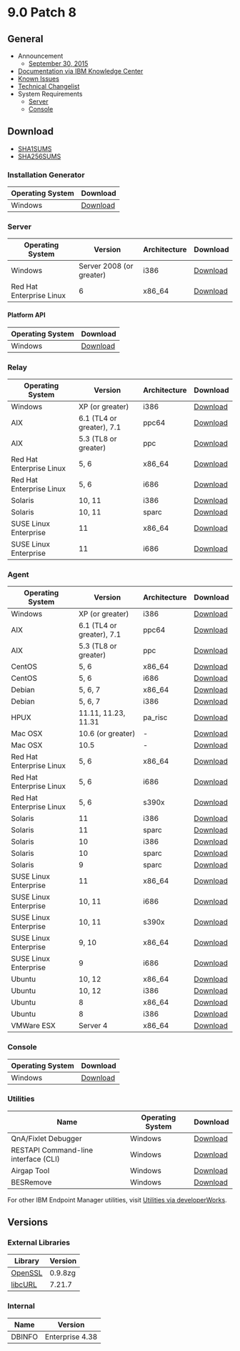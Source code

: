 # 9.0 Patch 8

## General
* Announcement
	* [September 30, 2015](https://bigmail.bigfix.com/pipermail/besadmin-announcements/2015-September/002942.html)
* [Documentation via IBM Knowledge Center](https://www-01.ibm.com/support/knowledgecenter/SS63NW_9.0.0/com.ibm.tivoli.tem.doc_9.0/welcome/IEM90_landing.html)
* [Known Issues](https://www-01.ibm.com/support/docview.wss?uid=swg21628247)
* [Technical Changelist](https://support.bigfix.com/bes/changes/fullchangelist-90.txt)
* System Requirements
	* [Server](https://www-01.ibm.com/support/docview.wss?uid=swg21505691)
	* [Console](https://www-01.ibm.com/support/docview.wss?uid=swg21505693)

## Download
* [SHA1SUMS](SHA1SUMS)
* [SHA256SUMS](SHA256SUMS)

### Installation Generator
| Operating System | Download |
| ---------------- | -------- |
| Windows | [Download](http://software.bigfix.com/download/bes/90/BigFix-BES-9.0.897.0.exe) |

### Server
| Operating System | Version | Architecture | Download |
| ---------------- | ------- | ------------ | -------- |
| Windows | Server 2008 (or greater) | i386 | [Download](http://software.bigfix.com/download/bes/90/BigFix-BES-Server-9.0.897.0.exe) |
| Red Hat Enterprise Linux | 6 | x86_64 | [Download](http://software.bigfix.com/download/bes/90/ServerInstaller_9.0.897.0-rhel.tgz) |

#### Platform API
| Operating System | Download |
| ---------------- | -------- |
| Windows | [Download](http://software.bigfix.com/download/bes/90/BigFix-BES-ServerAPI-9.0.897.0.exe) |

### Relay
| Operating System | Version | Architecture | Download |
| ---------------- | ------- | ------------ | -------- |
| Windows | XP (or greater) | i386 | [Download](http://software.bigfix.com/download/bes/90/BigFix-BES-Relay-9.0.897.0.exe) |
| AIX | 6.1 (TL4 or greater), 7.1 | ppc64 | [Download](http://software.bigfix.com/download/bes/90/BESRelay-9.0.897.0.ppc64_aix61.pkg) |
| AIX | 5.3 (TL8 or greater) | ppc | [Download](http://software.bigfix.com/download/bes/90/BESRelay-9.0.897.0.ppc_aix53.pkg) |
| Red Hat Enterprise Linux | 5, 6 | x86_64 | [Download](http://software.bigfix.com/download/bes/90/BESRelay-9.0.897.0-rhe5.x86_64.rpm) |
| Red Hat Enterprise Linux | 5, 6 | i686 | [Download](http://software.bigfix.com/download/bes/90/BESRelay-9.0.897.0-rhe5.i686.rpm) |
| Solaris | 10, 11 | i386 | [Download](http://software.bigfix.com/download/bes/90/BESRelay-9.0.897.0.x86_sol10.pkg) |
| Solaris | 10, 11 | sparc | [Download](http://software.bigfix.com/download/bes/90/BESRelay-9.0.897.0.sparc_sol10.pkg) |
| SUSE Linux Enterprise | 11 | x86_64 | [Download](http://software.bigfix.com/download/bes/90/BESRelay-9.0.897.0-sle11.x86_64.rpm) |
| SUSE Linux Enterprise | 11 | i686 | [Download](http://software.bigfix.com/download/bes/90/BESRelay-9.0.897.0-sle11.i686.rpm) |

### Agent
| Operating System | Version | Architecture | Download |
| ---------------- | ------- | ------------ | -------- |
| Windows | XP (or greater) | i386 | [Download](http://software.bigfix.com/download/bes/90/BigFix-BES-Client-9.0.897.0.exe) |
| AIX | 6.1 (TL4 or greater), 7.1 | ppc64 | [Download](http://software.bigfix.com/download/bes/90/BESAgent-9.0.897.0.ppc64_aix61.pkg) |
| AIX | 5.3 (TL8 or greater) | ppc | [Download](http://software.bigfix.com/download/bes/90/BESAgent-9.0.897.0.ppc_aix53.pkg) |
| CentOS | 5, 6 | x86_64 | [Download](http://software.bigfix.com/download/bes/90/BESAgent-9.0.897.0-rhe5.x86_64.rpm) |
| CentOS | 5, 6 | i686 | [Download](http://software.bigfix.com/download/bes/90/BESAgent-9.0.897.0-rhe5.i686.rpm) |
| Debian | 5, 6, 7 | x86_64 | [Download](http://software.bigfix.com/download/bes/90/BESAgent-9.0.897.0-debian5.amd64.deb) |
| Debian | 5, 6, 7 | i386 | [Download](http://software.bigfix.com/download/bes/90/BESAgent-9.0.897.0-debian5.i386.deb) |
| HPUX | 11.11, 11.23, 11.31 | pa_risc | [Download](http://software.bigfix.com/download/bes/90/BESAgent-9.0.897.0.pa_risc_hpux1111.depot) |
| Mac OSX | 10.6 (or greater) | - | [Download](http://software.bigfix.com/download/bes/90/BESAgent-9.0.897.0-BigFix_MacOSX10.6.pkg) |
| Mac OSX | 10.5 | - | [Download](http://software.bigfix.com/download/bes/90/BESAgent-9.0.897.0-BigFix_MacOSX10.5Upgrade.dmg) |
| Red Hat Enterprise Linux | 5, 6 | x86_64 | [Download](http://software.bigfix.com/download/bes/90/BESAgent-9.0.897.0-rhe5.x86_64.rpm) |
| Red Hat Enterprise Linux | 5, 6 | i686 | [Download](http://software.bigfix.com/download/bes/90/BESAgent-9.0.897.0-rhe5.i686.rpm) |
| Red Hat Enterprise Linux | 5, 6 | s390x | [Download](http://software.bigfix.com/download/bes/90/BESAgent-9.0.897.0-rhe5.s390x.rpm) |
| Solaris | 11 | i386 | [Download](http://software.bigfix.com/download/bes/90/BESAgent-9.0.897.0.x86_sol11.pkg) |
| Solaris | 11 | sparc | [Download](http://software.bigfix.com/download/bes/90/BESAgent-9.0.897.0.sparc_sol11.pkg) |
| Solaris | 10 | i386 | [Download](http://software.bigfix.com/download/bes/90/BESAgent-9.0.897.0.x86_sol10.pkg) |
| Solaris | 10 | sparc | [Download](http://software.bigfix.com/download/bes/90/BESAgent-9.0.897.0.sparc_sol10.pkg) |
| Solaris | 9 | sparc | [Download](http://software.bigfix.com/download/bes/90/BESAgent-9.0.897.0.sparc_sol9.pkg) |
| SUSE Linux Enterprise | 11 | x86_64 | [Download](http://software.bigfix.com/download/bes/90/BESAgent-9.0.897.0-sle11.x86_64.rpm) |
| SUSE Linux Enterprise | 10, 11 | i686 | [Download](http://software.bigfix.com/download/bes/90/BESAgent-9.0.897.0-sle10.i686.rpm) |
| SUSE Linux Enterprise | 10, 11 | s390x | [Download](http://software.bigfix.com/download/bes/90/BESAgent-9.0.897.0-sle10.s390x.rpm) |
| SUSE Linux Enterprise | 9, 10 | x86_64 | [Download](http://software.bigfix.com/download/bes/90/BESAgent-9.0.897.0-sle9.x86_64.rpm) |
| SUSE Linux Enterprise | 9 | i686 | [Download](http://software.bigfix.com/download/bes/90/BESAgent-9.0.897.0-sle9.i686.rpm) |
| Ubuntu | 10, 12 | x86_64 | [Download](http://software.bigfix.com/download/bes/90/BESAgent-9.0.897.0-ubuntu10.amd64.deb) |
| Ubuntu | 10, 12 | i386 | [Download](http://software.bigfix.com/download/bes/90/BESAgent-9.0.897.0-ubuntu10.i386.deb) | 
| Ubuntu | 8 | x86_64 | [Download](http://software.bigfix.com/download/bes/90/BESAgent-9.0.897.0-ubuntu8.amd64.deb) |
| Ubuntu | 8 | i386 | [Download](http://software.bigfix.com/download/bes/90/BESAgent-9.0.897.0-ubuntu8.i386.deb) | 
| VMWare ESX | Server 4 | x86_64 | [Download](http://software.bigfix.com/download/bes/90/BESAgent-9.0.897.0-rhe5.x86_64.rpm) |

### Console
| Operating System | Download |
| ---------------- | -------- |
| Windows | [Download](http://software.bigfix.com/download/bes/90/BigFix-BES-Console-9.0.897.0.exe) |

### Utilities
| Name | Operating System | Download |
| ---- | ---------------- | -------- |
| QnA/Fixlet Debugger | Windows | [Download](http://software.bigfix.com/download/bes/90/util/QNA9.0.897.0.zip) |
| RESTAPI Command-line interface (CLI) | Windows | [Download](http://software.bigfix.com/download/bes/90/util/IEMCLI9.0.897.0.zip) |
| Airgap Tool | Windows | [Download](http://software.bigfix.com/download/bes/90/util/BESAirgapTool9.0.897.0.zip) |
| BESRemove | Windows | [Download](http://software.bigfix.com/download/bes/90/util/BESRemove9.0.897.0.exe) |

For other IBM Endpoint Manager utilities, visit [Utilities via developerWorks](https://www.ibm.com/developerworks/community/wikis/home?lang=en#!/wiki/Tivoli%20Endpoint%20Manager/page/Utilities).

## Versions

### External Libraries
| Library | Version |
| ------- | ------- |
| [OpenSSL](https://www.openssl.org) | 0.9.8zg |
| [libcURL](http://curl.haxx.se/libcurl/) | 7.21.7 |

### Internal
| Name | Version |
| ---- | ------- |
| DBINFO | Enterprise 4.38 |
